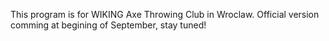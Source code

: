 This program is for WIKING Axe Throwing Club in Wroclaw. 
Official version comming at begining of September, stay tuned!

